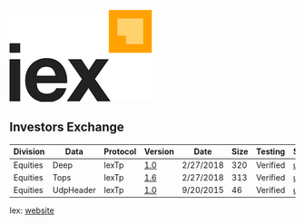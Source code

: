 [![Iex](https://github.com/Open-Markets-Initiative/Directory/blob/master/Images/Iex.png)](https://iextrading.com/)


## Investors Exchange

| Division | Data | Protocol | Version | Date | Size | Testing | Specification |
| --- | --- | --- | --- | --- | --- | --- | --- |
| Equities | Deep | IexTp | [1.0][Iex.Equities.Deep.IexTp.v1.0.Structs] | 2/27/2018 | 320 | Verified | [url][Iex.Equities.Deep.IexTp.v1.0.Url] - [pdf][Iex.Equities.Deep.IexTp.v1.0.Pdf] |
| Equities | Tops | IexTp | [1.6][Iex.Equities.Tops.IexTp.v1.6.Structs] | 2/27/2018 | 313 | Verified | [url][Iex.Equities.Tops.IexTp.v1.6.Url] - [pdf][Iex.Equities.Tops.IexTp.v1.6.Pdf] |
| Equities | UdpHeader | IexTp | [1.0][Iex.Equities.UdpHeader.IexTp.v1.0.Structs] | 9/20/2015 | 46 | Verified | [url][Iex.Equities.UdpHeader.IexTp.v1.0.Url] - [pdf][Iex.Equities.UdpHeader.IexTp.v1.0.Pdf] |


Iex: [website](https://iextrading.com/ "Go to Investors Exchange")


[Iex.Equities.Deep.IexTp.v1.0.Structs]: https://github.com/Open-Markets-Initiative/c-structs/blob/master/Iex/Iex.Equities.Deep.IexTp.v1.0.h "Iex Equities Deep IexTp v1.0 C# Parsers Source File"
[Iex.Equities.Deep.IexTp.v1.0.Url]: https://iextrading.com/trading/market-data/ "Specification url"
[Iex.Equities.Deep.IexTp.v1.0.Pdf]: https://github.com/Open-Markets-Initiative/Directory/blob/master/Specifications/Iex/Iex.Equities.Deep.IexTp.v1.0.pdf "Investors Exchange 1.0 Pdf"
[Iex.Equities.Tops.IexTp.v1.6.Structs]: https://github.com/Open-Markets-Initiative/c-structs/blob/master/Iex/Iex.Equities.Tops.IexTp.v1.6.h "Iex Equities Tops IexTp v1.6 C# Parsers Source File"
[Iex.Equities.Tops.IexTp.v1.6.Url]: https://iextrading.com/trading/market-data/ "Specification url"
[Iex.Equities.Tops.IexTp.v1.6.Pdf]: https://github.com/Open-Markets-Initiative/Directory/blob/master/Specifications/Iex/Iex.Equities.Tops.IexTp.v1.6.pdf "Investors Exchange 1.6 Pdf"
[Iex.Equities.UdpHeader.IexTp.v1.0.Structs]: https://github.com/Open-Markets-Initiative/c-structs/blob/master/Iex/Iex.Equities.UdpHeader.IexTp.v1.0.h "Iex Equities UdpHeader IexTp v1.0 C# Parsers Source File"
[Iex.Equities.UdpHeader.IexTp.v1.0.Url]: https://iextrading.com/trading/market-data/ "Specification url"
[Iex.Equities.UdpHeader.IexTp.v1.0.Pdf]: https://github.com/Open-Markets-Initiative/Directory/blob/master/Specifications/Iex/Iex.Equities.IexTp.v1.0.pdf "Investors Exchange 1.0 Pdf"
